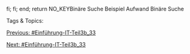 fi;
fi;
end;
return NO_KEYBinäre Suche Beispiel
Aufwand Binäre Suche

   Tags & Topics:
   

[Previous: #Einführung-IT-Teil3b_33](Einführung-IT-Teil3b_33.md)

[Next: #Einführung-IT-Teil3b_33](Einführung-IT-Teil3b_33.md)